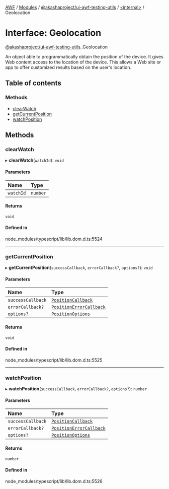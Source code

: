 [AWF](../README.md) / [Modules](../modules.md) / [@akashaproject/ui-awf-testing-utils](../modules/akashaproject_ui_awf_testing_utils.md) / [<internal\>](../modules/akashaproject_ui_awf_testing_utils._internal_.md) / Geolocation

# Interface: Geolocation

[@akashaproject/ui-awf-testing-utils](../modules/akashaproject_ui_awf_testing_utils.md).[<internal>](../modules/akashaproject_ui_awf_testing_utils._internal_.md).Geolocation

An object able to programmatically obtain the position of the device. It gives Web content access to the location of the device. This allows a Web site or app to offer customized results based on the user's location.

## Table of contents

### Methods

- [clearWatch](akashaproject_ui_awf_testing_utils._internal_.Geolocation.md#clearwatch)
- [getCurrentPosition](akashaproject_ui_awf_testing_utils._internal_.Geolocation.md#getcurrentposition)
- [watchPosition](akashaproject_ui_awf_testing_utils._internal_.Geolocation.md#watchposition)

## Methods

### clearWatch

▸ **clearWatch**(`watchId`): `void`

#### Parameters

| Name | Type |
| :------ | :------ |
| `watchId` | `number` |

#### Returns

`void`

#### Defined in

node_modules/typescript/lib/lib.dom.d.ts:5524

___

### getCurrentPosition

▸ **getCurrentPosition**(`successCallback`, `errorCallback?`, `options?`): `void`

#### Parameters

| Name | Type |
| :------ | :------ |
| `successCallback` | [`PositionCallback`](akashaproject_ui_awf_testing_utils._internal_.PositionCallback.md) |
| `errorCallback?` | [`PositionErrorCallback`](akashaproject_ui_awf_testing_utils._internal_.PositionErrorCallback.md) |
| `options?` | [`PositionOptions`](akashaproject_ui_awf_testing_utils._internal_.PositionOptions.md) |

#### Returns

`void`

#### Defined in

node_modules/typescript/lib/lib.dom.d.ts:5525

___

### watchPosition

▸ **watchPosition**(`successCallback`, `errorCallback?`, `options?`): `number`

#### Parameters

| Name | Type |
| :------ | :------ |
| `successCallback` | [`PositionCallback`](akashaproject_ui_awf_testing_utils._internal_.PositionCallback.md) |
| `errorCallback?` | [`PositionErrorCallback`](akashaproject_ui_awf_testing_utils._internal_.PositionErrorCallback.md) |
| `options?` | [`PositionOptions`](akashaproject_ui_awf_testing_utils._internal_.PositionOptions.md) |

#### Returns

`number`

#### Defined in

node_modules/typescript/lib/lib.dom.d.ts:5526
